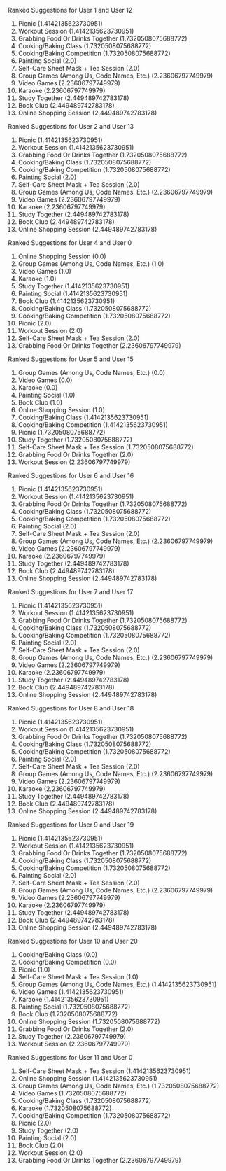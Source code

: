 Ranked Suggestions for User 1 and User 12
1.  Picnic (1.4142135623730951)
2.  Workout Session (1.4142135623730951)
3.  Grabbing Food Or Drinks Together (1.7320508075688772)
4.  Cooking/Baking Class (1.7320508075688772)
5.  Cooking/Baking Competition (1.7320508075688772)
6.  Painting Social (2.0)
7.  Self-Care Sheet Mask + Tea Session (2.0)
8.  Group Games (Among Us, Code Names, Etc.) (2.23606797749979)
9.  Video Games (2.23606797749979)
10. Karaoke (2.23606797749979)
11. Study Together (2.449489742783178)
12. Book Club (2.449489742783178)
13. Online Shopping Session (2.449489742783178)

Ranked Suggestions for User 2 and User 13
1.  Picnic (1.4142135623730951)
2.  Workout Session (1.4142135623730951)
3.  Grabbing Food Or Drinks Together (1.7320508075688772)
4.  Cooking/Baking Class (1.7320508075688772)
5.  Cooking/Baking Competition (1.7320508075688772)
6.  Painting Social (2.0)
7.  Self-Care Sheet Mask + Tea Session (2.0)
8.  Group Games (Among Us, Code Names, Etc.) (2.23606797749979)
9.  Video Games (2.23606797749979)
10. Karaoke (2.23606797749979)
11. Study Together (2.449489742783178)
12. Book Club (2.449489742783178)
13. Online Shopping Session (2.449489742783178)

Ranked Suggestions for User 4 and User 0
1.  Online Shopping Session (0.0)
2.  Group Games (Among Us, Code Names, Etc.) (1.0)
3.  Video Games (1.0)
4.  Karaoke (1.0)
5.  Study Together (1.4142135623730951)
6.  Painting Social (1.4142135623730951)
7.  Book Club (1.4142135623730951)
8.  Cooking/Baking Class (1.7320508075688772)
9.  Cooking/Baking Competition (1.7320508075688772)
10. Picnic (2.0)
11. Workout Session (2.0)
12. Self-Care Sheet Mask + Tea Session (2.0)
13. Grabbing Food Or Drinks Together (2.23606797749979)

Ranked Suggestions for User 5 and User 15
1.  Group Games (Among Us, Code Names, Etc.) (0.0)
2.  Video Games (0.0)
3.  Karaoke (0.0)
4.  Painting Social (1.0)
5.  Book Club (1.0)
6.  Online Shopping Session (1.0)
7.  Cooking/Baking Class (1.4142135623730951)
8.  Cooking/Baking Competition (1.4142135623730951)
9.  Picnic (1.7320508075688772)
10. Study Together (1.7320508075688772)
11. Self-Care Sheet Mask + Tea Session (1.7320508075688772)
12. Grabbing Food Or Drinks Together (2.0)
13. Workout Session (2.23606797749979)

Ranked Suggestions for User 6 and User 16
1.  Picnic (1.4142135623730951)
2.  Workout Session (1.4142135623730951)
3.  Grabbing Food Or Drinks Together (1.7320508075688772)
4.  Cooking/Baking Class (1.7320508075688772)
5.  Cooking/Baking Competition (1.7320508075688772)
6.  Painting Social (2.0)
7.  Self-Care Sheet Mask + Tea Session (2.0)
8.  Group Games (Among Us, Code Names, Etc.) (2.23606797749979)
9.  Video Games (2.23606797749979)
10. Karaoke (2.23606797749979)
11. Study Together (2.449489742783178)
12. Book Club (2.449489742783178)
13. Online Shopping Session (2.449489742783178)

Ranked Suggestions for User 7 and User 17
1.  Picnic (1.4142135623730951)
2.  Workout Session (1.4142135623730951)
3.  Grabbing Food Or Drinks Together (1.7320508075688772)
4.  Cooking/Baking Class (1.7320508075688772)
5.  Cooking/Baking Competition (1.7320508075688772)
6.  Painting Social (2.0)
7.  Self-Care Sheet Mask + Tea Session (2.0)
8.  Group Games (Among Us, Code Names, Etc.) (2.23606797749979)
9.  Video Games (2.23606797749979)
10. Karaoke (2.23606797749979)
11. Study Together (2.449489742783178)
12. Book Club (2.449489742783178)
13. Online Shopping Session (2.449489742783178)

Ranked Suggestions for User 8 and User 18
1.  Picnic (1.4142135623730951)
2.  Workout Session (1.4142135623730951)
3.  Grabbing Food Or Drinks Together (1.7320508075688772)
4.  Cooking/Baking Class (1.7320508075688772)
5.  Cooking/Baking Competition (1.7320508075688772)
6.  Painting Social (2.0)
7.  Self-Care Sheet Mask + Tea Session (2.0)
8.  Group Games (Among Us, Code Names, Etc.) (2.23606797749979)
9.  Video Games (2.23606797749979)
10. Karaoke (2.23606797749979)
11. Study Together (2.449489742783178)
12. Book Club (2.449489742783178)
13. Online Shopping Session (2.449489742783178)

Ranked Suggestions for User 9 and User 19
1.  Picnic (1.4142135623730951)
2.  Workout Session (1.4142135623730951)
3.  Grabbing Food Or Drinks Together (1.7320508075688772)
4.  Cooking/Baking Class (1.7320508075688772)
5.  Cooking/Baking Competition (1.7320508075688772)
6.  Painting Social (2.0)
7.  Self-Care Sheet Mask + Tea Session (2.0)
8.  Group Games (Among Us, Code Names, Etc.) (2.23606797749979)
9.  Video Games (2.23606797749979)
10. Karaoke (2.23606797749979)
11. Study Together (2.449489742783178)
12. Book Club (2.449489742783178)
13. Online Shopping Session (2.449489742783178)

Ranked Suggestions for User 10 and User 20
1.  Cooking/Baking Class (0.0)
2.  Cooking/Baking Competition (0.0)
3.  Picnic (1.0)
4.  Self-Care Sheet Mask + Tea Session (1.0)
5.  Group Games (Among Us, Code Names, Etc.) (1.4142135623730951)
6.  Video Games (1.4142135623730951)
7.  Karaoke (1.4142135623730951)
8.  Painting Social (1.7320508075688772)
9.  Book Club (1.7320508075688772)
10. Online Shopping Session (1.7320508075688772)
11. Grabbing Food Or Drinks Together (2.0)
12. Study Together (2.23606797749979)
13. Workout Session (2.23606797749979)

Ranked Suggestions for User 11 and User 0
1.  Self-Care Sheet Mask + Tea Session (1.4142135623730951)
2.  Online Shopping Session (1.4142135623730951)
3.  Group Games (Among Us, Code Names, Etc.) (1.7320508075688772)
4.  Video Games (1.7320508075688772)
5.  Cooking/Baking Class (1.7320508075688772)
6.  Karaoke (1.7320508075688772)
7.  Cooking/Baking Competition (1.7320508075688772)
8.  Picnic (2.0)
9.  Study Together (2.0)
10. Painting Social (2.0)
11. Book Club (2.0)
12. Workout Session (2.0)
13. Grabbing Food Or Drinks Together (2.23606797749979)
